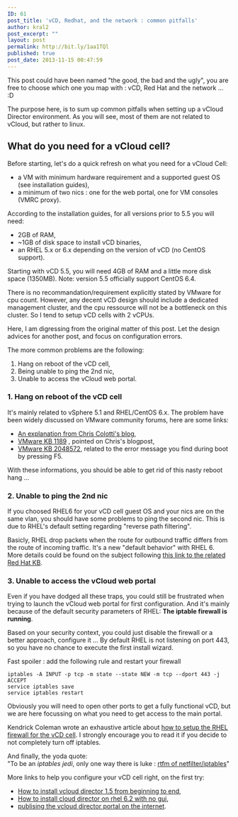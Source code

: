 ```yaml
---
ID: 61
post_title: 'vCD, Redhat, and the network : common pitfalls'
author: kral2
post_excerpt: ""
layout: post
permalink: http://bit.ly/1aa1TQl
published: true
post_date: 2013-11-15 00:47:59
---
```

<p>This post could have been named "the good, the bad and the ugly", you are free to choose which one you map with : vCD, Red Hat and the network ... :D</p>

<p>The purpose here, is to sum up common pitfalls when setting up a vCloud Director environment. As you will see, most of them are not related to vCloud, but rather to linux.</p>

<h2>What do you need for a vCloud cell?</h2>

<p>Before starting, let's do a quick refresh on what you need for a vCloud Cell:</p>

<ul>
<li>a VM with minimum hardware requirement and a supported guest OS (see installation guides),</li>
<li>a minimum of two nics : one for the web portal, one for VM consoles (VMRC proxy).</li>
</ul>

<p>According to the installation guides, for all versions prior to 5.5 you will need:</p>

<ul>
<li>2GB of RAM,</li>
<li>~1GB of disk space to install vCD binaries,</li>
<li>an RHEL 5.x or 6.x depending on the version of vCD (no CentOS support).</li>
</ul>

<p>Starting with vCD 5.5, you will need 4GB of RAM and a little more disk space (1350MB).
Note: version 5.5 officially support CentOS 6.4.</p>

<p>There is no recommandation/requirement explicitly stated by VMware for cpu count. However, any decent vCD design should include a dedicated management cluster, and the cpu ressource will not be a bottleneck on this cluster. So I tend to setup vCD cells with 2 vCPUs.</p>

<p>Here, I am digressing from the original matter of this post. Let the design advices for another post, and focus on configuration errors.</p>

<p>The more common problems are the following:</p>

<ol>
<li>Hang on reboot of the vCD cell,</li>
<li>Being unable to ping the 2nd nic,</li>
<li>Unable to access the vCloud web portal.</li>
</ol>

<h3>1. Hang on reboot of the vCD cell</h3>

<p>It's mainly related to vSphere 5.1 and RHEL/CentOS 6.x. The problem have been widely discussed on VMware community forums, here are some links:</p>

<ul>
<li><a href="http://www.chriscolotti.us/vmware/workaround-for-vsphere-5-1-guest-unable-to-collect-ipv4-routing-table/">An explanation from Chris Colotti's blog</a>,</li>
<li><a href="http://kb.vmware.com/selfservice/microsites/search.do?language=en_US&amp;cmd=displayKC&amp;externalId=1189">VMware KB 1189</a>
, pointed on Chris's blogpost,</li>
<li><a href="http://kb.vmware.com/selfservice/microsites/search.do?language=en_US&amp;cmd=displayKC&amp;externalId=2048572">VMware KB 2048572</a>, related to the error message you find during boot by pressing F5.</li>
</ul>

<p>With these informations, you should be able to get rid of this nasty reboot hang ...</p>

<h3>2. Unable to ping the 2nd nic</h3>

<p>If you choosed RHEL6 for your vCD cell guest OS and your nics are on the same vlan, you should have some problems to ping the second nic. This is due to RHEL's default setting regarding "reverse path filtering".</p>

<p>Basicly, RHEL drop packets when the route for outbound traffic differs from the route of incoming traffic. It's a new "default behavior" with RHEL 6.
More details could be found on the subject following <a href="https://access.redhat.com/site/solutions/53031">this link to the related Red Hat KB</a>.</p>

<h3>3. Unable to access the vCloud web portal</h3>

<p>Even if you have dodged all these traps, you could still be frustrated when trying to launch the vCloud web portal for first configuration. And it's mainly because of the default security parameters of RHEL: <strong>The iptable firewall is running</strong>.</p>

<p>Based on your security context, you could just disable the firewall or a better approach, configure it ...
By default RHEL is not listening on port 443, so you have no chance to execute the first install wizard.</p>

<p>Fast spoiler : add the following rule and restart your firewall</p>

<pre><code>iptables -A INPUT -p tcp -m state --state NEW -m tcp --dport 443 -j ACCEPT
service iptables save
service iptables restart
</code></pre>

<p>Obviously you will need to open other ports to get a fully functional vCD, but we are here focussing on what you need to get access to the main portal.</p>

<p>Kendrick Coleman wrote an exhaustive article about <a href="http://www.kendrickcoleman.com/index.php/Tech-Blog/vcloud-director-rhel-firewall-settings.html">how to setup the RHEL firewall for the vCD cell</a>. I strongly encourage you to read it if you decide to not completely turn off iptables.</p>

<p>And finally, the yoda quote:<br />
"To be an <em>iptables jedi</em>, only one way there is luke : <a href="http://www.netfilter.org/documentation/index.html">rtfm of netfilter/iptables</a>"</p>

<p>More links to help you configure your vCD cell right, on the first try:</p>

<ul>
<li><a href="http://www.kendrickcoleman.com/index.php/Tech-Blog/how-to-install-vcloud-director-15-from-beginning-to-end.html">How to install vcloud director 1.5 from beginning to end</a>,</li>
<li><a href="http://kendrickcoleman.com/index.php/Tech-Blog/how-to-install-vcloud-director-on-rhel-62-no-gui.html">How to install cloud director on rhel 6.2 with no gui</a>,</li>
<li><a href="http://www.hypervizor.com/2011/07/publishing-the-vcloud-director-portal-on-the-internet/">publising the vcloud director portal on the internet</a>.</li>
</ul>